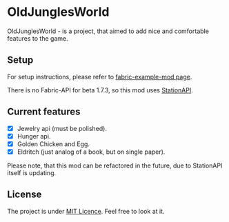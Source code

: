 # OldJunglesWorld

OldJunglesWorld - is a project, that aimed to add nice and comfortable features to the game.

## Setup
For setup instructions, please refer to [fabric-example-mod page](https://github.com/calmilamsy/stationapi-example-mod).

There is no Fabric-API for beta 1.7.3, so this mod uses [StationAPI](https://github.com/ModificationStation/StationAPI).

## Current features
- [X] Jewelry api (must be polished).
- [X] Hunger api.
- [X] Golden Chicken and Egg.
- [X] Eldritch (just analog of a book, but on single paper).

Please note, that this mod can be refactored in the future, due to StationAPI itself is updating.

## License
The project is under [MIT Licence](https://raw.githubusercontent.com/ChessChicken-KZ/OldJunglesWorld/local/LICENSE). Feel free to look at it.
